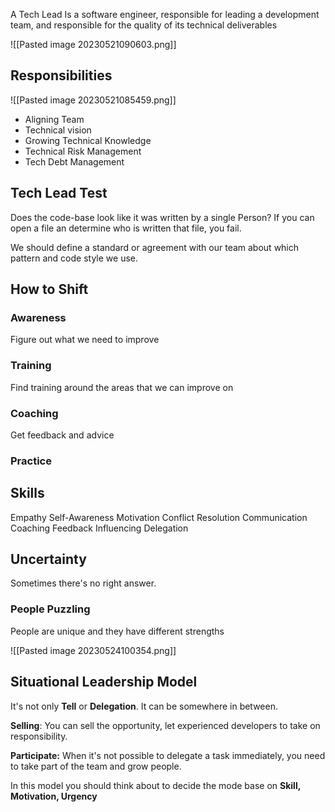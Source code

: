 A Tech Lead Is a software engineer, responsible for leading a development team, and responsible for the quality of its technical deliverables

![[Pasted image 20230521090603.png]]


## Responsibilities

![[Pasted image 20230521085459.png]]

* Aligning Team
* Technical vision
* Growing Technical Knowledge
* Technical Risk Management
* Tech Debt Management

## Tech Lead Test
Does the code-base look like it was written by a single Person?
If you can open a file an determine who is written that file, you fail.

We should define a standard or agreement with our team about which pattern and code style we use.

## How to Shift

### Awareness
Figure out what we need to improve

### Training
Find training around the areas that we can improve on

### Coaching
Get feedback and advice

### Practice

## Skills

Empathy
Self-Awareness
Motivation
Conflict Resolution
Communication
Coaching
Feedback
Influencing
Delegation

## Uncertainty

Sometimes there's no right answer.

### People Puzzling

People are unique and they have different strengths

![[Pasted image 20230524100354.png]]

## Situational Leadership Model

It's not only **Tell** or **Delegation**. It can be somewhere in between.

**Selling**: You can sell the opportunity, let experienced developers to take on responsibility.

**Participate:** When it's not possible to delegate a task immediately, you need to take part of the team and grow people.

In this model you should think about to decide the mode base on **Skill, Motivation, Urgency**
